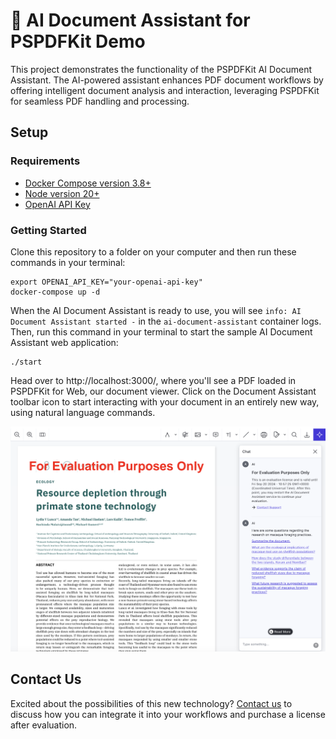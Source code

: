 # 🤖 AI Document Assistant for PSPDFKit Demo

This project demonstrates the functionality of the PSPDFKit AI Document Assistant. The AI-powered assistant enhances PDF document workflows by offering intelligent document analysis and interaction, leveraging PSPDFKit for seamless PDF handling and processing.

## Setup

### Requirements

- [Docker Compose version 3.8+](https://docs.docker.com/compose/install/)
- [Node version 20+](https://nodejs.org/en)
- [OpenAI API Key](https://openai.com/api/)

### Getting Started

Clone this repository to a folder on your computer and then run these commands in your terminal:

```shell
export OPENAI_API_KEY="your-openai-api-key"
docker-compose up -d
```

When the AI Document Assistant is ready to use, you will see `info: AI Document Assistant started -` in the `ai-document-assistant` container logs. Then, run this command in your terminal to start the sample AI Document Assistant web application:

```shell
./start
```

Head over to http://localhost:3000/, where you'll see a PDF loaded in PSPDFKit for Web, our document viewer. Click on the Document Assistant toolbar icon to start interacting with your document in an entirely new way, using natural language commands.

![Screenshot-of-PSPDFKit-AI-Document-Assistant](assets/AI-Document-Assistant-overview.png)

## Contact Us

Excited about the possibilities of this new technology? [Contact us](https://pspdfkit.com/sales/form) to discuss how you can integrate it into your workflows and purchase a license after evaluation.
